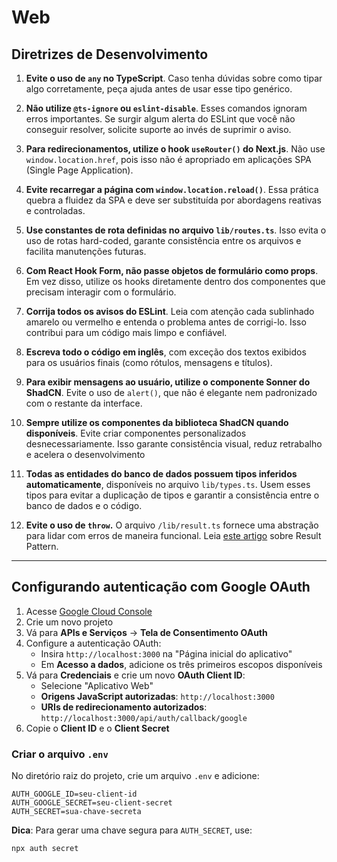 # Web

## Diretrizes de Desenvolvimento

1. **Evite o uso de `any` no TypeScript**. Caso tenha dúvidas sobre como tipar algo corretamente, peça ajuda antes de usar esse tipo genérico.

2. **Não utilize `@ts-ignore` ou `eslint-disable`**. Esses comandos ignoram erros importantes. Se surgir algum alerta do ESLint que você não conseguir resolver, solicite suporte ao invés de suprimir o aviso.

3. **Para redirecionamentos, utilize o hook `useRouter()` do Next.js**. Não use `window.location.href`, pois isso não é apropriado em aplicações SPA (Single Page Application).

4. **Evite recarregar a página com `window.location.reload()`**. Essa prática quebra a fluidez da SPA e deve ser substituída por abordagens reativas e controladas.

5. **Use constantes de rota definidas no arquivo `lib/routes.ts`**. Isso evita o uso de rotas hard-coded, garante consistência entre os arquivos e facilita manutenções futuras.

6. **Com React Hook Form, não passe objetos de formulário como props**. Em vez disso, utilize os hooks diretamente dentro dos componentes que precisam interagir com o formulário.

7. **Corrija todos os avisos do ESLint**. Leia com atenção cada sublinhado amarelo ou vermelho e entenda o problema antes de corrigi-lo. Isso contribui para um código mais limpo e confiável.

8. **Escreva todo o código em inglês**, com exceção dos textos exibidos para os usuários finais (como rótulos, mensagens e títulos).

9. **Para exibir mensagens ao usuário, utilize o componente Sonner do ShadCN**. Evite o uso de `alert()`, que não é elegante nem padronizado com o restante da interface.

10. **Sempre utilize os componentes da biblioteca ShadCN quando disponíveis**. Evite criar componentes personalizados desnecessariamente. Isso garante consistência visual, reduz retrabalho e acelera o desenvolvimento

11. **Todas as entidades do banco de dados possuem tipos inferidos automaticamente**, disponíveis no arquivo `lib/types.ts`. Usem esses tipos para evitar a duplicação de tipos e garantir a consistência entre o banco de dados e o código.

12. **Evite o uso de `throw`.** O arquivo `/lib/result.ts` fornece uma abstração para lidar com erros de maneira funcional. Leia [este artigo](https://www.dennisokeeffe.com/blog/2024-07-14-creating-a-result-type-in-typescript) sobre Result Pattern. 
---

## Configurando autenticação com Google OAuth

1. Acesse [Google Cloud Console](https://console.cloud.google.com/cloud-resource-manager)
2. Crie um novo projeto
3. Vá para **APIs e Serviços** -> **Tela de Consentimento OAuth**
4. Configure a autenticação OAuth:
    - Insira `http://localhost:3000` na "Página inicial do aplicativo"
    - Em **Acesso a dados**, adicione os três primeiros escopos disponíveis
5. Vá para **Credenciais** e crie um novo **OAuth Client ID**:
    - Selecione "Aplicativo Web"
    - **Origens JavaScript autorizadas**: `http://localhost:3000`
    - **URIs de redirecionamento autorizados**: `http://localhost:3000/api/auth/callback/google`
6. Copie o **Client ID** e o **Client Secret**

### Criar o arquivo `.env`

No diretório raiz do projeto, crie um arquivo `.env` e adicione:

```env
AUTH_GOOGLE_ID=seu-client-id
AUTH_GOOGLE_SECRET=seu-client-secret
AUTH_SECRET=sua-chave-secreta
```

**Dica**: Para gerar uma chave segura para `AUTH_SECRET`, use:

```bash
npx auth secret
```
